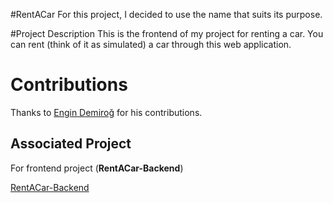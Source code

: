 #RentACar 
For this project, I decided to use the name that suits its purpose.

#Project Description
This is the frontend of my project for renting a car. You can rent (think of it as simulated) a car through this web application.

# Contributions

Thanks to [Engin Demiroğ](http://https://github.com/engindemirog) for his 
contributions.

## Associated Project

For frontend project (**RentACar-Backend**)

[RentACar-Backend](https://github.com/Fateehs/RentACar-Backend)
